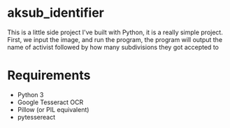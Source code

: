 # aksub_identifier

This is a little side project I've built with Python, it is a really simple project. 
First, we input the image, and run the program, the program will output the name of activist followed by how many subdivisions they got accepted to

# Requirements
- Python 3
- Google Tesseract OCR
- Pillow (or PIL equivalent)
- pytessereact
